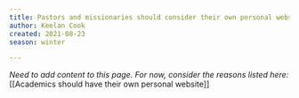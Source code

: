 ```yaml
---
title: Pastors and missionaries should consider their own personal website
author: Keelan Cook
created: 2021-08-23
season: winter

---
```


*Need to add content to this page. For now, consider the reasons listed here:* [[Academics should have their own personal website]]
